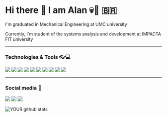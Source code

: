 # Hi there 👋 I am Alan 💀🤘 🇧🇷

<p>I'm graduated in Mechanical Engineering at UMC university 
<p>Currently, I'm student of the systems analysis and development at IMPACTA FIT university

---
 ### Technologies & Tools 👓💻
  ![](https://img.shields.io/badge/Python-FFD43B?style=for-the-badge&logo=python&logoColor=darkgreen)
  ![](https://img.shields.io/badge/pycharm-143?style=for-the-badge&logo=pycharm&logoColor=black&color=black&labelColor=green)
  ![](https://img.shields.io/badge/HTML5-E34F26?style=for-the-badge&logo=html5&logoColor=white)
  ![](https://img.shields.io/badge/CSS3-1572B6?style=for-the-badge&logo=css3&logoColor=white)
  ![](https://img.shields.io/badge/MySQL-00000F?style=for-the-badge&logo=mysql&logoColor=white)
  ![](https://img.shields.io/badge/SAP-0FAAFF?style=for-the-badge&logo=sap&logoColor=white)
  ![](https://img.shields.io/badge/sublime_text-%23575757.svg?&style=for-the-badge&logo=sublime-text&logoColor=important)
  ![](https://img.shields.io/badge/Microsoft_Excel-217346?style=for-the-badge&logo=microsoft-excel&logoColor=white)
  ![](https://img.shields.io/badge/Microsoft_Word-2B579A?style=for-the-badge&logo=microsoft-word&logoColor=white)
  ![](https://img.shields.io/badge/Microsoft_PowerPoint-B7472A?style=for-the-badge&logo=microsoft-powerpoint&logoColor=white)
  
---
 ### Social media 👀
 [<img src = "https://img.shields.io/badge/instagram-%23E4405F.svg?&style=for-the-badge&logo=instagram&logoColor=white">](https://www.instagram.com/alaanlimaa/?hl=pt-br)
 [<img src="https://img.shields.io/badge/linkedin-%230077B5.svg?&style=for-the-badge&logo=linkedin&logoColor=white" />](https://www.linkedin.com/in/alaanlimaa/)
 [<img src = "https://img.shields.io/badge/facebook-%231877F2.svg?&style=for-the-badge&logo=facebook&logoColor=white">](https://www.facebook.com/alan.lima.96199)
 
![YOUR github stats](https://github-readme-stats.vercel.app/api?username=alaanlimaa)
 

